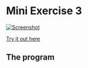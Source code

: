 

# Mini Exercise 3
[![Screenshot](https://raw.githubusercontent.com/jduust/mini-ex/master/mini_ex3/screenshot.PNG?raw=true)](https://rawgit.com/jduust/mini-ex/master/mini_ex3/index.html)

[Try it out here](https://rawgit.com/jduust/mini-ex/master/mini_ex3/index.html)

## The program
